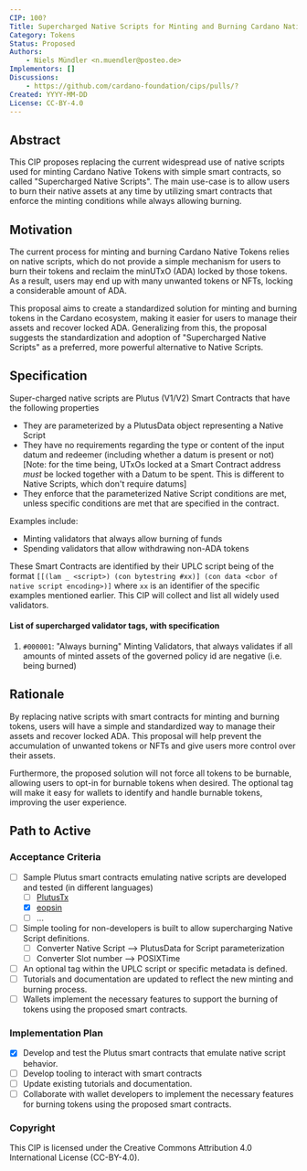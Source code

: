 ```yaml
---
CIP: 100?
Title: Supercharged Native Scripts for Minting and Burning Cardano Native Tokens
Category: Tokens
Status: Proposed
Authors:
    - Niels Mündler <n.muendler@posteo.de>
Implementors: []
Discussions:
    - https://github.com/cardano-foundation/cips/pulls/?
Created: YYYY-MM-DD
License: CC-BY-4.0
---
```

## Abstract

This CIP proposes replacing the current widespread use of native scripts used for minting Cardano Native Tokens with simple smart contracts,
so called "Supercharged Native Scripts".
The main use-case is to allow users to burn their native assets at any time by utilizing smart contracts that enforce the minting conditions while always allowing burning.

## Motivation

The current process for minting and burning Cardano Native Tokens relies on native scripts, which do not provide a simple mechanism for users to burn their tokens and reclaim the minUTxO (ADA) locked by those tokens. As a result, users may end up with many unwanted tokens or NFTs, locking a considerable amount of ADA.

This proposal aims to create a standardized solution for minting and burning tokens in the Cardano ecosystem, making it easier for users to manage their assets and recover locked ADA. Generalizing from this, the proposal suggests the standardization and adoption of "Supercharged Native Scripts" as a preferred, more powerful alternative to Native Scripts.


## Specification

Super-charged native scripts are Plutus (V1/V2) Smart Contracts that have the following properties

- They are parameterized by a PlutusData object representing a Native Script
- They have no requirements regarding the type or content of the input datum and redeemer (including whether a datum is present or not)
  [Note: for the time being, UTxOs locked at a Smart Contract address _must_ be locked together with a Datum to be spent. This is different to Native Scripts, which don't require datums]
- They enforce that the parameterized Native Script conditions are met, unless specific conditions are met that are specified in the contract. 

Examples include:
  - Minting validators that always allow burning of funds
  - Spending validators that allow withdrawing non-ADA tokens

These Smart Contracts are identified by their UPLC script being of the format `[[(lam _ <script>) (con bytestring #xx)] (con data <cbor of native script encoding>)]` where `xx` is an identifier
of the specific examples mentioned earlier.
This CIP will collect and list all widely used validators.

#### List of supercharged validator tags, with specification

1. `#000001`: "Always burning" Minting Validators, that always validates if all amounts of minted assets of the governed policy id are negative (i.e. being burned)

## Rationale

By replacing native scripts with smart contracts for minting and burning tokens, users will have a simple and standardized way to manage their assets and recover locked ADA. This proposal will help prevent the accumulation of unwanted tokens or NFTs and give users more control over their assets.

Furthermore, the proposed solution will not force all tokens to be burnable, allowing users to opt-in for burnable tokens when desired. The optional tag will make it easy for wallets to identify and handle burnable tokens, improving the user experience.

## Path to Active


### Acceptance Criteria

- [ ] Sample Plutus smart contracts emulating native scripts are developed and tested (in different languages)
  - [ ] [PlutusTx](https://github.com/input-output-hk/plutus)
  - [x] [eopsin](https://github.com/OpShin/eopsin/blob/5466faab6da42d2b21b328e433c6dfff99cddfdd/examples/smart_contracts/simple_script.py)
  - [ ] ...
- [ ] Simple tooling for non-developers is built to allow supercharging Native Script definitions.
  - [ ] Converter Native Script --> PlutusData for Script parameterization
  - [ ] Converter Slot number --> POSIXTime
- [ ] An optional tag within the UPLC script or specific metadata is defined.
- [ ] Tutorials and documentation are updated to reflect the new minting and burning process.
- [ ] Wallets implement the necessary features to support the burning of tokens using the proposed smart contracts.

### Implementation Plan

- [x] Develop and test the Plutus smart contracts that emulate native script behavior.
- [ ] Develop tooling to interact with smart contracts
- [ ] Update existing tutorials and documentation.
- [ ] Collaborate with wallet developers to implement the necessary features for burning tokens using the proposed smart contracts.

### Copyright

This CIP is licensed under the Creative Commons Attribution 4.0 International License (CC-BY-4.0).
